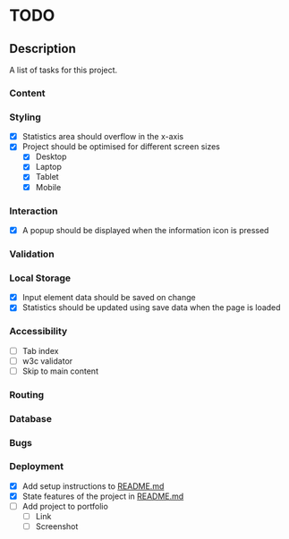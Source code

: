 # TODO

## Description

A list of tasks for this project.

### Content

### Styling

- [x] Statistics area should overflow in the x-axis
- [x] Project should be optimised for different screen sizes
    - [x] Desktop
    - [x] Laptop
    - [x] Tablet
    - [x] Mobile

### Interaction

- [x] A popup should be displayed when the information icon is pressed

### Validation

### Local Storage

- [x] Input element data should be saved on change
- [x] Statistics should be updated using save data when the page is loaded

### Accessibility

- [ ] Tab index
- [ ] w3c validator
- [ ] Skip to main content

### Routing

### Database

### Bugs

### Deployment

- [x] Add setup instructions to [README.md](../README.md)
- [x] State features of the project in [README.md](../README.md)
- [ ] Add project to portfolio
    - [ ] Link
    - [ ] Screenshot
